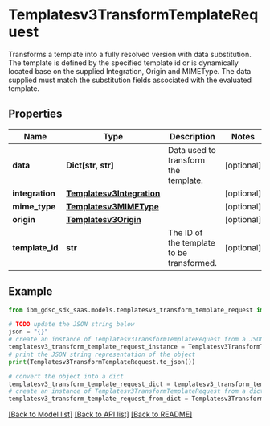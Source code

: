 # Templatesv3TransformTemplateRequest

Transforms a template into a fully resolved version with data substitution.  The template is defined by the specified  template id or is dynamically located base on the supplied Integration, Origin and MIMEType.  The data supplied  must match the substitution fields associated with the evaluated template.

## Properties

Name | Type | Description | Notes
------------ | ------------- | ------------- | -------------
**data** | **Dict[str, str]** | Data used to transform the template. | [optional] 
**integration** | [**Templatesv3Integration**](Templatesv3Integration.md) |  | [optional] 
**mime_type** | [**Templatesv3MIMEType**](Templatesv3MIMEType.md) |  | [optional] 
**origin** | [**Templatesv3Origin**](Templatesv3Origin.md) |  | [optional] 
**template_id** | **str** | The ID of the template to be transformed. | [optional] 

## Example

```python
from ibm_gdsc_sdk_saas.models.templatesv3_transform_template_request import Templatesv3TransformTemplateRequest

# TODO update the JSON string below
json = "{}"
# create an instance of Templatesv3TransformTemplateRequest from a JSON string
templatesv3_transform_template_request_instance = Templatesv3TransformTemplateRequest.from_json(json)
# print the JSON string representation of the object
print(Templatesv3TransformTemplateRequest.to_json())

# convert the object into a dict
templatesv3_transform_template_request_dict = templatesv3_transform_template_request_instance.to_dict()
# create an instance of Templatesv3TransformTemplateRequest from a dict
templatesv3_transform_template_request_from_dict = Templatesv3TransformTemplateRequest.from_dict(templatesv3_transform_template_request_dict)
```
[[Back to Model list]](../README.md#documentation-for-models) [[Back to API list]](../README.md#documentation-for-api-endpoints) [[Back to README]](../README.md)


